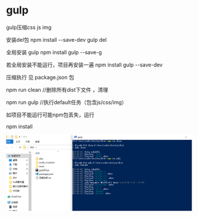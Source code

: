 # gulp
gulp压缩css js img  


 安装del包
   npm install --save-dev gulp del

 全局安装   gulp
  npm install gulp --save-g

若全局安装不能运行，项目再安装一遍 
  npm install gulp --save-dev

压缩执行  见 package.json 包

   npm run clean  //删除所有dist下文件 ，清理

   npm run gulp   //执行default任务（包含js/css/img）



如项目不能运行可能npm包丢失，运行

  npm  install
  
  
  ![img](https://github.com/AntonySufer/gulp/blob/master/www/img/lep.png)






